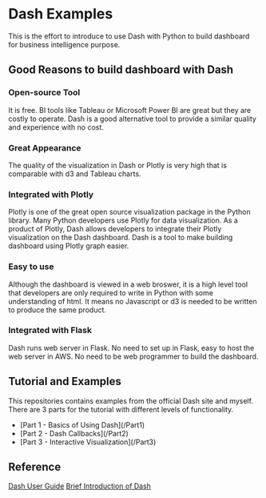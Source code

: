 # Dash Examples

This is the effort to introduce to use Dash with Python to build dashboard for business intelligence purpose. 

## Good Reasons to build dashboard with Dash

### Open-source Tool
It is free. BI tools like Tableau or Microsoft Power BI are great but they are costly to operate. Dash is a good alternative tool to provide a similar quality and experience with no cost. 

### Great Appearance
The quality of the visualization in Dash or Plotly is very high that is comparable with d3 and Tableau charts. 

### Integrated with Plotly
Plotly is one of the great open source visualization package in the Python library. Many Python developers use Plotly for data visualization. As a product of Plotly, Dash allows developers to integrate their Plotly visualization on the Dash dashboard. Dash is a tool to make building dashboard using Plotly graph easier.

### Easy to use
Although the dashboard is viewed in a web broswer, it is a high level tool that developers are only required to write in Python with some understanding of html. It means no Javascript or d3 is needed to be written to produce the same product. 

### Integrated with Flask
Dash runs web server in Flask. No need to set up in Flask, easy to host the web server in AWS. No need to be web programmer to build the dashboard.

## Tutorial and Examples
This repositories contains examples from the official Dash site and myself. There are 3 parts for the tutorial with different levels of functionality. 
<ul>
	<li>[Part 1 - Basics of Using Dash](/Part1)</li>
	<li>[Part 2 - Dash Callbacks](/Part2)</li>
	<li>[Part 3 - Interactive Visualization](/Part3)</li>
</ul>

## Reference
[Dash User Guide](https://dash.plotly.com/)
[Brief Introduction of Dash](https://medium.com/plotly/introducing-dash-5ecf7191b503)